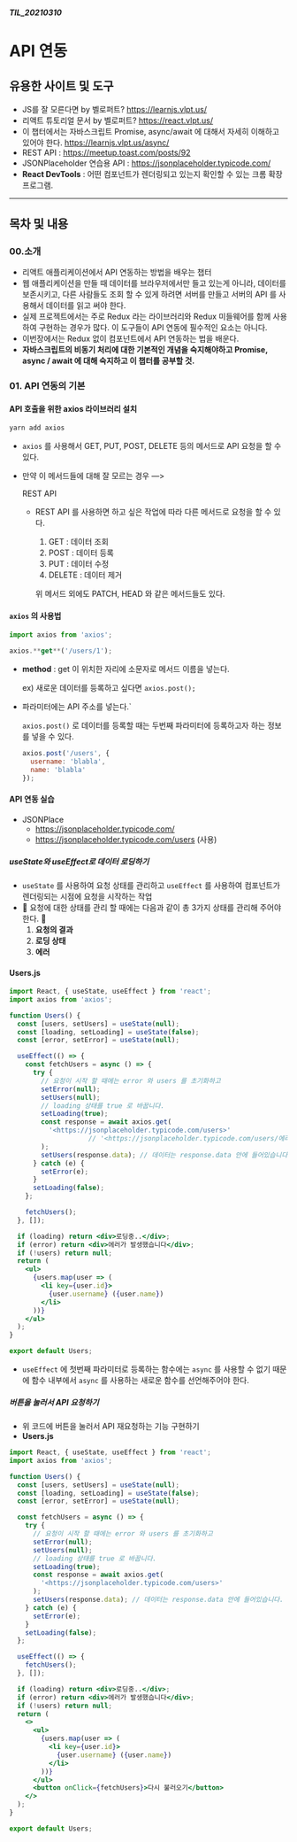 ##### TIL_20210310



# API 연동

## 유용한 사이트 및 도구

- JS를 잘 모른다면 by 벨로퍼트?   https://learnjs.vlpt.us/
- 리액트 튜토리얼 문서 by 벨로퍼트?  https://react.vlpt.us/
- 이 챕터에서는 자바스크립트 Promise, async/await 에 대해서 자세히 이해하고 있어야 한다. https://learnjs.vlpt.us/async/
- REST API : https://meetup.toast.com/posts/92
- JSONPlaceholder 연습용 API : https://jsonplaceholder.typicode.com/
- **React DevTools**  : 어떤 컴포넌트가 렌더링되고 있는지 확인할 수 있는 크롬 확장프로그램.



------



## 목차 및 내용



### 00.소개

- 리액트 애플리케이션에서 API 연동하는 방법을 배우는 챕터
- 웹 애플리케이션을 만들 때 데이터를 브라우저에서만 들고 있는게 아니라, 데이터를 보존시키고, 다른 사람들도 조회 할 수 있게 하려면 서버를 만들고 서버의 API 를 사용해서 데이터를 읽고 써야 한다.
- 실제 프로젝트에서는 주로 Redux 라는 라이브러리와 Redux 미들웨어를 함께 사용하여 구현하는 경우가 많다. 이 도구들이 API 연동에 필수적인 요소는 아니다.
- 이번장에서는 Redux 없이 컴포넌트에서 API 연동하는 법을 배운다.
- **자바스크립트의 비동기 처리에 대한 기본적인 개념을 숙지해야하고 Promise, async / await 에 대해 숙지하고 이 챕터를 공부할 것.**



### 01. API 연동의 기본

#### API 호출을 위한 axios 라이브러리 설치

```jsx
yarn add axios
```

- `axios` 를 사용해서 GET, PUT, POST, DELETE 등의 메서드로 API 요청을 할 수 있다.

- 만약 이 메서드들에 대해 잘 모르는 경우 —> 

  REST API

  - REST API 를 사용하면 하고 싶은 작업에 따라 다른 메서드로 요청을 할 수 있다.

    1. GET :  데이터 조회
    2. POST :  데이터 등록
    3. PUT :  데이터 수정
    4. DELETE :  데이터 제거

    위 메서드 외에도 PATCH, HEAD 와 같은 메서드들도 있다.

#### `axios` 의 사용법

```jsx
import axios from 'axios';

axios.**get**('/users/1');
```

- **method** : get 이 위치한 자리에 소문자로 메서드 이름을 넣는다.

  ex) 새로운 데이터를 등록하고 싶다면 `axios.post();`

- 파라미터에는 API 주소를 넣는다.`

  `axios.post()` 로 데이터를 등록할 때는 두번째 파라미터에 등록하고자 하는 정보를 넣을 수 있다.

  ```jsx
  axios.post('/users', {
    username: 'blabla',
    name: 'blabla'
  });
  ```

#### API 연동 실습

- JSONPlace
  - https://jsonplaceholder.typicode.com/
  - https://jsonplaceholder.typicode.com/users (사용)

##### useState와 useEffect로 데이터 로딩하기

- `useState` 를 사용하여 요청 상태를 관리하고 `useEffect` 를 사용하여 컴포넌트가 렌더링되는 시점에 요청을 시작하는 작업
- 🤩 요청에 대한 상태를 관리 할 때에는 다음과 같이 총 3가지 상태를 관리해 주어야 한다. 🤩
  1. **요청의 결과**
  2. **로딩 상태**
  3. **에러**

#### Users.js

```jsx
import React, { useState, useEffect } from 'react';
import axios from 'axios';

function Users() {
  const [users, setUsers] = useState(null);
  const [loading, setLoading] = useState(false);
  const [error, setError] = useState(null);

  useEffect(() => {
    const fetchUsers = async () => {
      try {
        // 요청이 시작 할 때에는 error 와 users 를 초기화하고
        setError(null);
        setUsers(null);
        // loading 상태를 true 로 바꿉니다.
        setLoading(true);
        const response = await axios.get(
          '<https://jsonplaceholder.typicode.com/users>'
					// '<https://jsonplaceholder.typicode.com/users/에러발생확인용>'
        );
        setUsers(response.data); // 데이터는 response.data 안에 들어있습니다.
      } catch (e) {
        setError(e);
      }
      setLoading(false);
    };

    fetchUsers();
  }, []);

  if (loading) return <div>로딩중..</div>;
  if (error) return <div>에러가 발생했습니다</div>;
  if (!users) return null;
  return (
    <ul>
      {users.map(user => (
        <li key={user.id}>
          {user.username} ({user.name})
        </li>
      ))}
    </ul>
  );
}

export default Users;
```

- `useEffect` 에 첫번째 파라미터로 등록하는 함수에는 `async` 를 사용할 수 없기 때문에 함수 내부에서 `async` 를 사용하는 새로운 함수를 선언해주어야 한다.

##### 버튼을 눌러서 API 요청하기

- 위 코드에 버튼을 눌러서 API 재요청하는 기능 구현하기
- **Users.js**

```jsx
import React, { useState, useEffect } from 'react';
import axios from 'axios';

function Users() {
  const [users, setUsers] = useState(null);
  const [loading, setLoading] = useState(false);
  const [error, setError] = useState(null);

  const fetchUsers = async () => {
    try {
      // 요청이 시작 할 때에는 error 와 users 를 초기화하고
      setError(null);
      setUsers(null);
      // loading 상태를 true 로 바꿉니다.
      setLoading(true);
      const response = await axios.get(
        '<https://jsonplaceholder.typicode.com/users>'
      );
      setUsers(response.data); // 데이터는 response.data 안에 들어있습니다.
    } catch (e) {
      setError(e);
    }
    setLoading(false);
  };

  useEffect(() => {
    fetchUsers();
  }, []);

  if (loading) return <div>로딩중..</div>;
  if (error) return <div>에러가 발생했습니다</div>;
  if (!users) return null;
  return (
    <>
      <ul>
        {users.map(user => (
          <li key={user.id}>
            {user.username} ({user.name})
          </li>
        ))}
      </ul>
      <button onClick={fetchUsers}>다시 불러오기</button>
    </>
  );
}

export default Users;
```